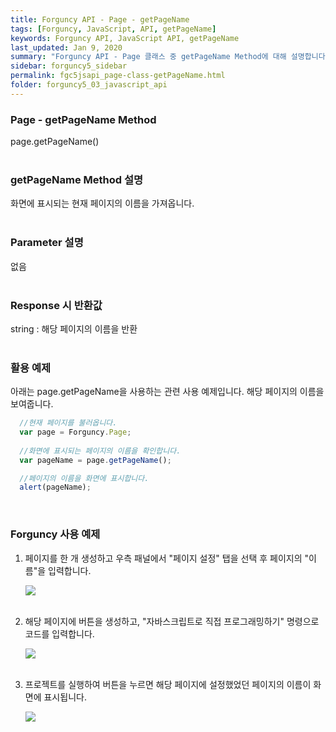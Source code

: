 ```yaml
---
title: Forguncy API - Page - getPageName
tags: [Forguncy, JavaScript, API, getPageName]
keywords: Forguncy API, JavaScript API, getPageName
last_updated: Jan 9, 2020
summary: "Forguncy API - Page 클래스 중 getPageName Method에 대해 설명합니다."
sidebar: forguncy5_sidebar
permalink: fgc5jsapi_page-class-getPageName.html
folder: forguncy5_03_javascript_api
---
```


### Page - getPageName Method
page.getPageName()
<br /><br />

### getPageName Method 설명
화면에 표시되는 현재 페이지의 이름을 가져옵니다.
<br /><br />

### Parameter 설명
없음
<br /><br />

### Response 시 반환값
string : 해당 페이지의 이름을 반환
<br /><br />

### 활용 예제
아래는 page.getPageName을 사용하는 관련 사용 예제입니다. 해당 페이지의 이름을 보여줍니다.
<br />

~~~javascript
  //현재 페이지를 불러옵니다.
  var page = Forguncy.Page;
  
  //화면에 표시되는 페이지의 이름을 확인합니다.
  var pageName = page.getPageName();

  //페이지의 이름을 화면에 표시합니다.
  alert(pageName);
~~~

<br />

### Forguncy 사용 예제

1. 페이지를 한 개 생성하고 우측 패널에서 "페이지 설정" 탭을 선택 후 페이지의 "이름"을 입력합니다.

    ![]({{site.url}}/images/forguncy5/ex-ss_page-getpagename01.png)
    <br /><br />

2. 해당 페이지에 버튼을 생성하고, "자바스크립트로 직접 프로그래밍하기" 명령으로 코드를 입력합니다.

    ![]({{site.url}}/images/forguncy5/ex-ss_page-getpagename02.png)
    <br /><br />

3. 프로젝트를 실행하여 버튼을 누르면 해당 페이지에 설정했었던 페이지의 이름이 화면에 표시됩니다.

    ![]({{site.url}}/images/forguncy5/ex-ss_page-getpagename03.gif)

<br /><br />